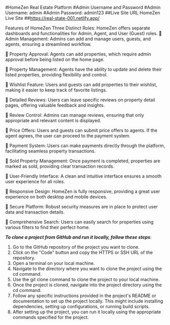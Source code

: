 #HomeZen Real Estate Platform
#Admin Username and Password
#Admin Username: admin
#Admin Password: admin123
##Live Site URL
HomeZen Live Site
##https://real-state-001.netlify.app/

Features of HomeZen
Three Distinct Roles: HomeZen offers separate dashboards and functionalities for Admin, Agent, and User (Guest) roles.
🔹 Admin Management: Admins can add and manage users, guests, and agents, ensuring a streamlined workflow.

🔹 Property Approval: Agents can add properties, which require admin approval before being listed on the home page.

🔹 Property Management: Agents have the ability to update and delete their listed properties, providing flexibility and control.

🔹 Wishlist Feature: Users and guests can add properties to their wishlist, making it easier to keep track of favorite listings.

🔹 Detailed Reviews: Users can leave specific reviews on property detail pages, offering valuable feedback and insights.

🔹 Review Control: Admins can manage reviews, ensuring that only appropriate and relevant content is displayed.

🔹 Price Offers: Users and guests can submit price offers to agents. If the agent agrees, the user can proceed to the payment system.

🔹 Payment System: Users can make payments directly through the platform, facilitating seamless property transactions.

🔹 Sold Property Management: Once payment is completed, properties are marked as sold, providing clear transaction records.

🔹 User-Friendly Interface: A clean and intuitive interface ensures a smooth user experience for all roles.

🔹 Responsive Design: HomeZen is fully responsive, providing a great user experience on both desktop and mobile devices.

🔹 Secure Platform: Robust security measures are in place to protect user data and transaction details.

🔹 Comprehensive Search: Users can easily search for properties using various filters to find their perfect home.




*********To clone a project from GitHub and run it locally, follow these steps*********:

1. Go to the GitHub repository of the project you want to clone.
2. Click on the "Code" button and copy the HTTPS or SSH URL of the repository.
3. Open a terminal on your local machine.
4. Navigate to the directory where you want to clone the project using the cd command.
5. Use the git clone <repository URL> command to clone the project to your local machine.
6. Once the project is cloned, navigate into the project directory using the cd command.
7. Follow any specific instructions provided in the project's README or documentation to set up the project locally. This might include installing dependencies, setting up configurations, or running build scripts.
8. After setting up the project, you can run it locally using the appropriate commands specified for the project.
